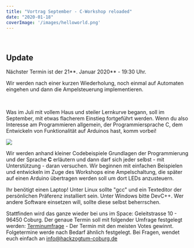 ```yaml
---
title: "Vortrag September - C-Workshop reloaded"
date: "2020-01-18"
coverImage: '/images/helloworld.png'
---
```


 

## Update

Nächster Termin ist der 21**. Januar 2020** - 19:30 Uhr.

Wir werden nach einer kurzen Wiederholung, noch einmal auf Automaten eingehen und dann die Ampelsteuerung implementieren.

 

Was im Juli mit vollem Haus und steiler Lernkurve begann, soll im September, mit etwas flacherem Einstieg fortgeführt werden. Wenn du also Interesse am Programmieren allgemein, der Programmiersprache C, dem Entwickeln von Funktionalität auf Arduinos hast, komm vorbei!

![](../images/helloworld.png)

Wir werden anhand kleiner Codebeispiele Grundlagen der Programmierung und der Sprache **C** erläutern und dann darf sich jeder selbst - mit Unterstützung - daran versuchen. Wir beginnen mit einfachen Beispielen und entwickeln im Zuge des Workshops eine Ampelschaltung, die später auf einen Arduino übertragen werden soll um dort LEDs anzusteuern.

Ihr benötigt einen Laptop! Unter Linux sollte "gcc" und ein Texteditor der persönlichen Präferenz installiert sein. Unter Windows bitte DevC++. Wer andere Software einsetzen will, sollte diese selbst beherrschen.  

Stattfinden wird das ganze wieder bei uns im Space: Geleitstrasse 10 - 96450 Coburg. Der genaue Termin soll mit folgender Umfrage festgelegt werden: [Terminumfrage](https://framadate.org/JZDDlW3ExiRxeOBy) - Der Termin mit den meisten Votes gewinnt. Folgetermine werde nach Bedarf ähnlich festgelegt. Bei Fragen, wendet euch einfach an [info@hackzogtum-coburg.de](mailto:info@hackzogtum-coburg.de)

